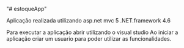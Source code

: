 "# estoqueApp" 

Aplicação realizada utilizando asp.net mvc 5 .NET.framework 4.6

Para executar a aplicação abrir utilizando o visual studio 
Ao iniciar a aplicação criar um usuario para poder utilizar as funcionalidades.

